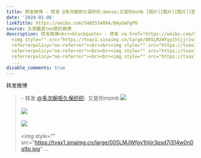 ```yaml
---
title: 转发微博 - 转发 @多次婉拒久保织织:&ensp;又是你mzmb [图片][图片][图片][图片]
date: '2024-01-06'
linkTitle: https://weibo.com/5402554084/NAyGAFgPO
source: 久保醬是ten使的微博
description: 转发微博<br><blockquote> - 转发 <a href="https://weibo.com/5286768287" target="_blank">@多次婉拒久保织织</a>: 又是你mzmb
  <img style="" src="https://tvax1.sinaimg.cn/large/005LMJWfgy1hljjr1vz7dj314w0n0wjn.jpg"
  referrerpolicy="no-referrer"><br><br><img style="" src="https://tvax1.sinaimg.cn/large/005LMJWfgy1hljjr2824mj314w0n0wjt.jpg"
  referrerpolicy="no-referrer"><br><br><img style="" src="https://tvax3.sinaimg.cn/large/005LMJWfgy1hljjr1hd83j314w0n0wlu.jpg"
  referrerpolicy="no-referrer"><br><br><img style="" src="https://tvax1.sinaimg.cn/large/005LMJWfgy1hljjr3psd7j314w0n0q9p.jpg"
  ...
disable_comments: true
---
```

转发微博<br><blockquote> - 转发 <a href="https://weibo.com/5286768287" target="_blank">@多次婉拒久保织织</a>: 又是你mzmb <img style="" src="https://tvax1.sinaimg.cn/large/005LMJWfgy1hljjr1vz7dj314w0n0wjn.jpg" referrerpolicy="no-referrer"><br><br><img style="" src="https://tvax1.sinaimg.cn/large/005LMJWfgy1hljjr2824mj314w0n0wjt.jpg" referrerpolicy="no-referrer"><br><br><img style="" src="https://tvax3.sinaimg.cn/large/005LMJWfgy1hljjr1hd83j314w0n0wlu.jpg" referrerpolicy="no-referrer"><br><br><img style="" src="https://tvax1.sinaimg.cn/large/005LMJWfgy1hljjr3psd7j314w0n0q9p.jpg" ...